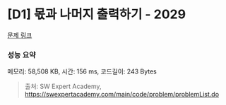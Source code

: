 # [D1] 몫과 나머지 출력하기 - 2029 

[문제 링크](https://swexpertacademy.com/main/code/problem/problemDetail.do?contestProbId=AV5QGNvKAtEDFAUq) 

### 성능 요약

메모리: 58,508 KB, 시간: 156 ms, 코드길이: 243 Bytes



> 출처: SW Expert Academy, https://swexpertacademy.com/main/code/problem/problemList.do